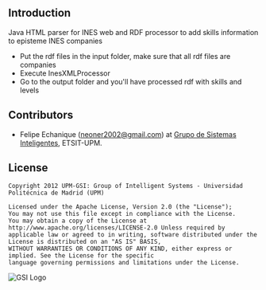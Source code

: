 Introduction
---------------------
Java HTML parser for INES web and RDF processor to add skills information to episteme INES companies

* Put the rdf files in the input folder, make sure that all rdf files are companies
* Execute InesXMLProcessor
* Go to the output folder and you'll have processed rdf with skills and levels

## Contributors

* Felipe Echanique (<neoner2002@gmail.com>) at [Grupo de Sistemas Inteligentes](http://www.gsi.dit.upm.es/), ETSIT-UPM.

## License

```
Copyright 2012 UPM-GSI: Group of Intelligent Systems - Universidad Politécnica de Madrid (UPM)

Licensed under the Apache License, Version 2.0 (the "License"); 
You may not use this file except in compliance with the License. 
You may obtain a copy of the License at http://www.apache.org/licenses/LICENSE-2.0 Unless required by 
applicable law or agreed to in writing, software distributed under the License is distributed on an "AS IS" BASIS,
WITHOUT WARRANTIES OR CONDITIONS OF ANY KIND, either express or implied. See the License for the specific 
language governing permissions and limitations under the License.
```
![GSI Logo](http://gsi.dit.upm.es/templates/jgsi/images/logo.png)